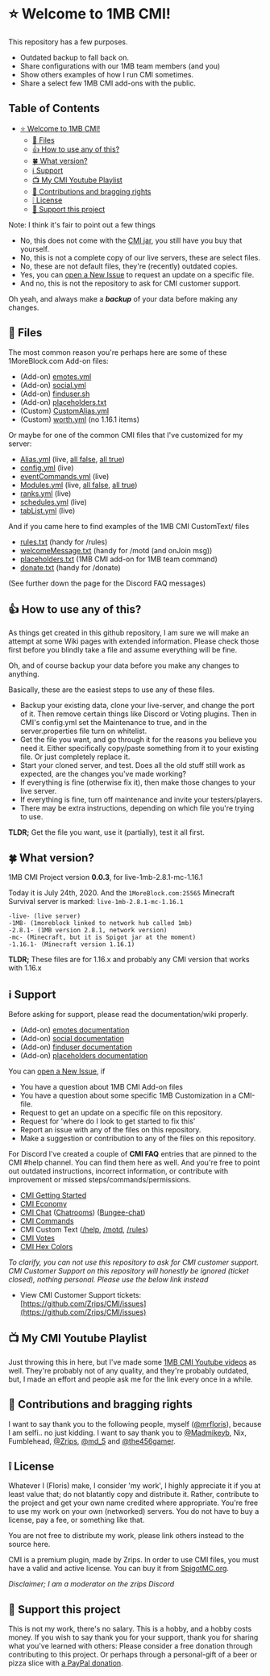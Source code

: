 # :star: Welcome to 1MB CMI!

This repository has a few purposes. 

 - Outdated backup to fall back on.
 - Share configurations with our 1MB team members (and you)
 - Show others examples of how I run CMI sometimes.
 - Share a select few 1MB CMI add-ons with the public.

## Table of Contents

   * [<g-emoji class="g-emoji" alias="star" fallback-src="https://github.githubassets.com/images/icons/emoji/unicode/2b50.png">⭐</g-emoji> Welcome to 1MB CMI!](#star-welcome-to-1mb-cmi)
      * [<g-emoji class="g-emoji" alias="file_folder" fallback-src="https://github.githubassets.com/images/icons/emoji/unicode/1f4c1.png">📁</g-emoji> Files](#file_folder-files)
      * [<g-emoji class="g-emoji" alias=" 1" fallback-src="https://github.githubassets.com/images/icons/emoji/unicode/1f44d.png">👍</g-emoji> How to use any of this?](#thumbsup-how-to-use-any-of-this)
      * [<g-emoji class="g-emoji" alias="four_leaf_clover" fallback-src="https://github.githubassets.com/images/icons/emoji/unicode/1f340.png">🍀</g-emoji> What version?](#four_leaf_clover-what-version)
      * [<g-emoji class="g-emoji" alias="information_source" fallback-src="https://github.githubassets.com/images/icons/emoji/unicode/2139.png">ℹ️</g-emoji> Support](#information_source-support)
      * [<g-emoji class="g-emoji" alias="tv" fallback-src="https://github.githubassets.com/images/icons/emoji/unicode/1f4fa.png">📺</g-emoji> My CMI Youtube Playlist](#tv-my-cmi-youtube-playlist)
      * [<g-emoji class="g-emoji" alias="crown" fallback-src="https://github.githubassets.com/images/icons/emoji/unicode/1f451.png">👑</g-emoji> Contributions and bragging rights](#crown-contributions-and-bragging-rights)
      * [<g-emoji class="g-emoji" alias="grey_exclamation" fallback-src="https://github.githubassets.com/images/icons/emoji/unicode/2755.png">❕</g-emoji> License](#grey_exclamation-license)
      * [<g-emoji class="g-emoji" alias="fist_oncoming" fallback-src="https://github.githubassets.com/images/icons/emoji/unicode/1f44a.png">👊</g-emoji> Support this project](#punch-support-this-project)


Note: I think it's fair to point out a few things

- No, this does not come with the [CMI jar](https://www.spigotmc.org/resources/3742/), you still have you buy that yourself.
- No, this is not a complete copy of our live servers, these are select files.
- No, these are not default files, they're (recently) outdated copies.
- Yes, you can [open a New Issue](https://github.com/mrfdev/CMI/issues) to request an update on a specific file.
- And no, this is not the repository to ask for CMI customer support.

Oh yeah, and always make a ***backup*** of your data before making any changes.


## :file_folder: Files

The most common reason you're perhaps here are some of these 1MoreBlock.com Add-on files:

- (Add-on) [emotes.yml](/Resources/Add-ons/emotes.yml)
- (Add-on) [social.yml](/Resources/Add-ons/social.yml)
- (Add-on) [finduser.sh](/Resources/Scripts/finduser.sh) 
- (Add-on) [placeholders.txt](/Resources/Add-ons/placeholders.txt)
- (Custom) [CustomAlias.yml](/live-1mb-2.8.1-mc-1.16.1/plugins/CMI/CustomAlias.yml) 
- (Custom) [worth.yml](/live-1mb-2.8.1-mc-1.16.1/plugins/CMI/worth.yml) (no 1.16.1 items)

Or maybe for one of the common CMI files that I've customized for my server:

- [Alias.yml](/live-1mb-2.8.1-mc-1.16.1/plugins/CMI/Alias.yml) (live, [all false](/Resources/Alternatives/Alias_false.yml), [all true](/Resources/Alternatives/Alias_true.yml))
- [config.yml](/live-1mb-2.8.1-mc-1.16.1/plugins/CMI/config.yml) (live)
- [eventCommands.yml](/live-1mb-2.8.1-mc-1.16.1/plugins/CMI/eventCommands.yml) (live)
- [Modules.yml](/live-1mb-2.8.1-mc-1.16.1/plugins/CMI/Modules.yml) (live, [all false](/Resources/Alternatives/Modules_false.yml), [all true](/Resources/Alternatives/Modules_true.yml))
- [ranks.yml](/live-1mb-2.8.1-mc-1.16.1/plugins/CMI/ranks.yml) (live)
- [schedules.yml](/live-1mb-2.8.1-mc-1.16.1/plugins/CMI/schedules.yml) (live)
- [tabList.yml](/live-1mb-2.8.1-mc-1.16.1/plugins/CMI/tabList.yml) (live)

And if you came here to find examples of the 1MB CMI CustomText/ files

- [rules.txt](/live-1mb-2.8.1-mc-1.16.1/plugins/CMI/CustomText/rules.txt) (handy for /rules)
- [welcomeMessage.txt](/live-1mb-2.8.1-mc-1.16.1/plugins/CMI/CustomText/welcomeMessage.txt) (handy for /motd (and onJoin msg)) 
- [placeholders.txt](/Resources/Add-ons/placeholders.txt) (1MB CMI add-on for 1MB team command)
- [donate.txt](/live-1mb-2.8.1-mc-1.16.1/plugins/CMI/CustomText/donate.txt) (handy for /donate)

(See further down the page for the Discord FAQ messages)

## :thumbsup: How to use any of this?

As things get created in this github repository, I am sure we will make an attempt at some Wiki pages with extended information. Please check those first before you blindly take a file and assume everything will be fine.

Oh, and of course backup your data before you make any changes to anything.

Basically, these are the easiest steps to use any of these files.

- Backup your existing data, clone your live-server, and change the port of it. Then remove certain things like Discord or Voting plugins. Then in CMI's config.yml set the Maintenance to true, and in the server.properties file turn on whitelist. 
- Get the file you want, and go through it for the reasons you believe you need it. Either specifically copy/paste something from it to your existing file. Or just completely replace it.  
- Start your cloned server, and test. Does all the old stuff still work as expected, are the changes you've made working?
- If everything is fine (otherwise fix it), then make those changes to your live server.
- If everything is fine, turn off maintenance and invite your testers/players.
- There may be extra instructions, depending on which file you're trying to use.

**TLDR;** Get the file you want, use it (partially), test it all first. 

## :four_leaf_clover: What version?

1MB CMI Project version **0.0.3**, for live-1mb-2.8.1-mc-1.16.1

Today it is July 24th, 2020. And the `1MoreBlock.com:25565` Minecraft Survival server is marked: `live-1mb-2.8.1-mc-1.16.1`
```
-live- (live server)
-1MB- (1moreblock linked to network hub called 1mb)
-2.8.1- (1MB version 2.8.1, network version)
-mc- (Minecraft, but it is Spigot jar at the moment)
-1.16.1- (Minecraft version 1.16.1)
```
**TLDR;** These files are for 1.16.x and probably any CMI version that works with 1.16.x

## :information_source: Support

Before asking for support, please read the documentation/wiki properly. 

- (Add-on) [emotes documentation](/Resources/Wiki/emotes.md)
- (Add-on) [social documentation](/Resources/Wiki/social.md)
- (Add-on) [finduser documentation](/Resources/Wiki/finduser.md) 
- (Add-on) [placeholders documentation](/Resources/Wiki/placeholders.md)

You can [open a New Issue](https://github.com/mrfdev/CMI/issues), if

- You have a question about 1MB CMI Add-on files
- You have a question about some specific 1MB Customization in a CMI-file.
- Request to get an update on a specific file on this repository.
- Request for 'where do I look to get started to fix this'
- Report an issue with any of the files on this repository.
- Make a suggestion or contribution to any of the files on this repository.

For Discord I've created a couple of **CMI FAQ** entries that are pinned to the CMI #help channel. You can find them here as well. And you're free to point out outdated instructions, incorrect information, or contribute with improvement or missed steps/commands/permissions.

- [CMI Getting Started](/Resources/FAQ/cmi-gettingstarted.md)
- [CMI Economy](/Resources/FAQ/cmi-economy.md)
- [CMI Chat](/Resources/FAQ/cmi-chat.md) ([Chatrooms](/Resources/FAQ/cmi-chatrooms.md)) ([Bungee-chat](/Resources/FAQ/cmi-bungee.md))
- [CMI Commands](/Resources/FAQ/cmi-commands.md)
- CMI Custom Text ([/help](/Resources/FAQ/cmi-help.md), [/motd](/Resources/FAQ/cmi-motd.md), [/rules](/Resources/FAQ/cmi-rules.md))
- [CMI Votes](/Resources/FAQ/cmi-votes.md)
- [CMI Hex Colors](/Resources/FAQ/cmi-hexcolors.md)

*To clarify, you can not use this repository to ask for CMI customer support. CMI Customer Support on this repository will honestly be ignored (ticket closed), nothing personal. Please use the below link instead*

- View CMI Customer Support tickets: [https://github.com/Zrips/CMI/issues](https://github.com/Zrips/CMI/issues)

## :tv: My CMI Youtube Playlist

Just throwing this in here, but I've made some [1MB CMI Youtube videos](https://www.youtube.com/playlist?list=PLAgWLDdkOWlq8pnYuzIVAl2doNg1vmDD_) as well. They're probably not of any quality, and they're probably outdated, but, I made an effort and people ask me for the link every once in a while.

## :crown: Contributions and bragging rights

I want to say thank you to the following people, myself ([@mrfloris](https://github.com/mrfloris)), because I am selfi.. no just kidding. I want to say thank you to [@Madmikeyb](https://github.com/Madmikeyb), Nix, Fumblehead, [@Zrips](https://github.com/Zrips), [@md_5](https://github.com/md-5/) and [@the456gamer](https://github.com/the456gamer).

## :grey_exclamation: License

Whatever I (Floris) make, I consider 'my work', I highly appreciate it if you at least value that; do not blatantly copy and distribute it. Rather, contribute to the project and get your own name credited where appropriate. You're free to use my work on your own (networked) servers. You do not have to buy a license, pay a fee, or something like that. 

You are not free to distribute my work, please link others instead to the source here.

CMI is a premium plugin, made by Zrips. In order to use CMI files, you must have a valid and active license. You can buy it from [SpigotMC.org](https://www.spigotmc.org/resources/3742/). 

_Disclaimer; I am a moderator on the zrips Discord_

## :punch: Support this project

This is not my work, there's no salary. This is a hobby, and a hobby costs money. If you wish to say thank you for your support, thank you for sharing what you've learned with others: Please consider a free donation through contributing to this project. Or perhaps through a personal-gift of a beer or pizza slice with [a PayPal donation](https://www.paypal.me/mrfloris). 